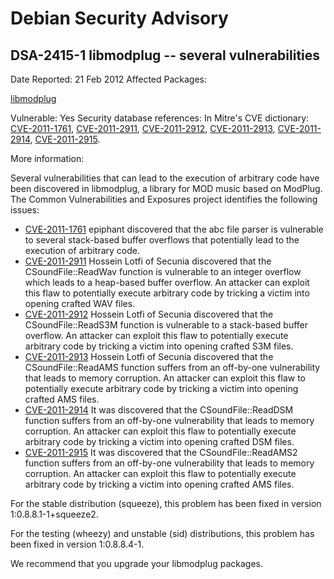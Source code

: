 
Debian Security Advisory
========================


DSA-2415-1 libmodplug -- several vulnerabilities
------------------------------------------------



Date Reported:
21 Feb 2012
Affected Packages:

[libmodplug](https://packages.debian.org/src:libmodplug)

Vulnerable:
Yes
Security database references:
In Mitre's CVE dictionary: [CVE-2011-1761](https://security-tracker.debian.org/tracker/CVE-2011-1761), [CVE-2011-2911](https://security-tracker.debian.org/tracker/CVE-2011-2911), [CVE-2011-2912](https://security-tracker.debian.org/tracker/CVE-2011-2912), [CVE-2011-2913](https://security-tracker.debian.org/tracker/CVE-2011-2913), [CVE-2011-2914](https://security-tracker.debian.org/tracker/CVE-2011-2914), [CVE-2011-2915](https://security-tracker.debian.org/tracker/CVE-2011-2915).  

More information:

Several vulnerabilities that can lead to the execution of arbitrary code
have been discovered in libmodplug, a library for MOD music based on
ModPlug. The Common Vulnerabilities and Exposures project identifies
the following issues:


* [CVE-2011-1761](https://security-tracker.debian.org/tracker/CVE-2011-1761)
epiphant discovered that the abc file parser is vulnerable to several
 stack-based buffer overflows that potentially lead to the execution
 of arbitrary code.
* [CVE-2011-2911](https://security-tracker.debian.org/tracker/CVE-2011-2911)
Hossein Lotfi of Secunia discovered that the CSoundFile::ReadWav
 function is vulnerable to an integer overflow which leads to a
 heap-based buffer overflow. An attacker can exploit this flaw to
 potentially execute arbitrary code by tricking a victim into opening
 crafted WAV files.
* [CVE-2011-2912](https://security-tracker.debian.org/tracker/CVE-2011-2912)
Hossein Lotfi of Secunia discovered that the CSoundFile::ReadS3M
 function is vulnerable to a stack-based buffer overflow. An attacker
 can exploit this flaw to potentially execute arbitrary code by
 tricking a victim into opening crafted S3M files.
* [CVE-2011-2913](https://security-tracker.debian.org/tracker/CVE-2011-2913)
Hossein Lotfi of Secunia discovered that the CSoundFile::ReadAMS
 function suffers from an off-by-one vulnerability that leads to
 memory corruption. An attacker can exploit this flaw to potentially
 execute arbitrary code by tricking a victim into opening crafted AMS
 files.
* [CVE-2011-2914](https://security-tracker.debian.org/tracker/CVE-2011-2914)
It was discovered that the CSoundFile::ReadDSM function suffers
 from an off-by-one vulnerability that leads to memory corruption.
 An attacker can exploit this flaw to potentially execute arbitrary
 code by tricking a victim into opening crafted DSM files.
* [CVE-2011-2915](https://security-tracker.debian.org/tracker/CVE-2011-2915)
It was discovered that the CSoundFile::ReadAMS2 function suffers
 from an off-by-one vulnerability that leads to memory corruption.
 An attacker can exploit this flaw to potentially execute arbitrary
 code by tricking a victim into opening crafted AMS files.


For the stable distribution (squeeze), this problem has been fixed in
version 1:0.8.8.1-1+squeeze2.


For the testing (wheezy) and unstable (sid) distributions, this problem
has been fixed in version 1:0.8.8.4-1.


We recommend that you upgrade your libmodplug packages.





